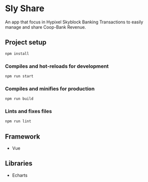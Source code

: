 # Sly Share

An app that focus in Hypixel Skyblock Banking Transactions to easily manage and share Coop-Bank Revenue.

## Project setup

```sh
npm install
```

### Compiles and hot-reloads for development

```sh
npm run start
```

### Compiles and minifies for production

```sh
npm run build
```

### Lints and fixes files

```sh
npm run lint
```

## Framework

- Vue

## Libraries

- Echarts
